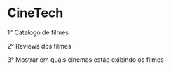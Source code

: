 # CineTech

1° Catalogo de filmes

2° Reviews dos filmes

3° Mostrar em quais cinemas estão exibindo os filmes
